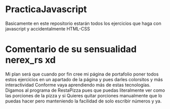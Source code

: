 # PracticaJavascript
Basicamente en este repositorio estarán todos los ejercicios que haga con javascript y accidentalmente HTML-CSS


# Comentario de su sensualidad nerex_rs xd
Mi plan será que cuando por fin cree mi página de portafolio poner todos estos ejercicios en un apartado de la página y pues darles colorsitos y más interactividad
Conforme vaya aprendiendo más de estas tecnologías. Digamos al programa de RestaPizza pues que puedas literalmente ver como las porciones de la pizza y si 
Quieres quitar porciones manualmente que lo puedas hacer pero manteniendo la facilidad de solo escribir números y ya.